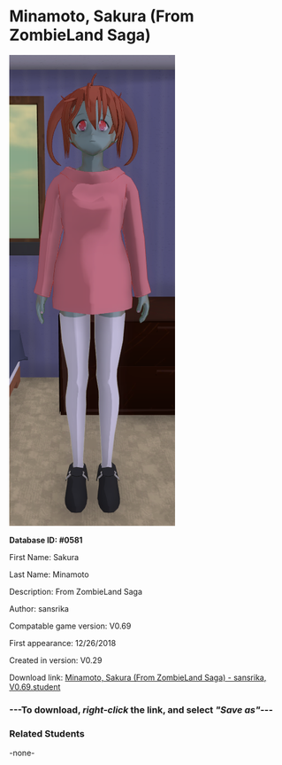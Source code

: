 # Minamoto, Sakura (From ZombieLand Saga)

<img src="../../Files/Images/Minamoto, Sakura (From ZombieLand Saga).png" title="Minamoto, Sakura (From ZombieLand Saga) - sansrika, V0.69">

**Database ID: #0581**

First Name: Sakura

Last Name: Minamoto

Description: From ZombieLand Saga

Author: sansrika

Compatable game version: V0.69

First appearance: 12/26/2018

Created in version: V0.29

Download link: <a href="https://raw.githubusercontent.com/Arbiter1223/Daigaku-Gurashi-Custom-Students/master/Files/Student%20Files/Minamoto%2C%20Sakura%20(From%20ZombieLand%20Saga)%20-%20sansrika%2C%20V0.69.student">Minamoto, Sakura (From ZombieLand Saga) - sansrika, V0.69.student</a>

### ---**To download, _right-click_ the link, and select _"Save as"_**---

### Related Students

-none-
